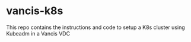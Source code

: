 # vancis-k8s
This repo contains the instructions and code to setup a K8s cluster using Kubeadm in a Vancis VDC
